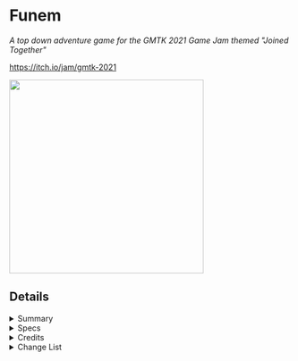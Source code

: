 # Funem
<i>A top down adventure game for the GMTK 2021 Game Jam themed "Joined Together"</i>

https://itch.io/jam/gmtk-2021

<img src="https://img.itch.zone/aW1nLzYyMDc3OTgucG5n/original/aOHUkp.png" width="347" height="347" />

## Details 

<details>
<summary>Summary</summary>
<blockquote>
	
A top down twin stick puzzle game, inspired by 2D Zelda and Final Fantasy Adventure. </i> 

<i>The game has bee sumitted to itch.io and the game jam 4 hours, 25 minutes before the deadline </i>

<i>Link to the itch.io page: https://persomatey.itch.io/funem </i>

<i>Link to the game jam submission page: https://itch.io/jam/gmtk-2021/rate/1082906 </i>

</blockquote>
</details> 

<details>
<summary>Specs</summary>
<blockquote>
	
Unity 2020.3.8f1
https://download.unity3d.com/download_unity/507919d4fff5/UnityDownloadAssistant-2020.3.8f1.exe

SLN solution in Visual Studio Community 2019 Preview 
https://visualstudio.microsoft.com/vs/community/

Trello board
https://trello.com/b/TFLqyVVL/project-tethered
	
</blockquote>
</details> 

<details>
<summary>Credits</summary>
<blockquote>
	
- <b>Programming</b>
	- [Hunter Goodin](https://huntergoodin.com/)
- <b>Art</b>
	- [Hunter Goodin](https://huntergoodin.com/)
	- [Kenny Assets](https://www.kenney.nl/assets)
- <b>SFX</b>
	- [Hunter Goodin](https://huntergoodin.com/)

</blockquote>
</details>

<details>
<summary>Change List</summary>
<blockquote>

<details>
<summary>CL-000001 (The Combat Update)</summary>
<blockquote>

- Made the following changes: 
	- Made some changes to the combat: 
		- Made sword swing faster 
			- Speed was 1000 now it's 1500 
		- Made sword swing either clockwise or counterclockwise depending on the last direction that character moved 
			- Different depenging on whether it's Wasd or Arro 
		- Made it so that both characters can swing their swords at the same time 
	- Made some bug fixes: 
		- Fixed bug where the enemy can still damage the player even if they're dead 
			- Fixed this by checkinging if the death coroutine has started before dealing the damage 
		- Fixed bug where dead enemies can be hit through walls 
			- My previous fix for the aforementioned bug was to remove the collision which is what caused this bug 
				- The fix for that bug also fixed this bug 
		- Fixed bug where sometimes swinging the sword would make the enemies go flying way too far 
			- This was caused by having the coroutine that stopped velocity in the sword's script so this coroutine would not conclude if the sword was destroyed before the timer was up 
			- Fixed this by putting the coroutine in the enemy's script instead 
	- Edited the README to reflect the above changes 


</blockquote>
</details>

<details>
<summary>CL-000000 (The First Update)</summary>
<blockquote>

- Made the following changes: 
	- Added Unity project as it was when submitted 
	- Added .gitignore file 
	- Edited the README to reflect the above changes 

</blockquote>
</details>

</blockquote>
</details>
